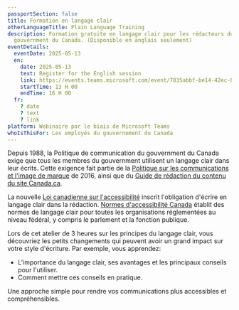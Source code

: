 ```yaml
---
passportSection: false
title: Formation en langage clair
otherLanguageTitle: Plain Language Training
description: Formation gratuite en langage clair pour les rédacteurs du
  gouvernment du Canada. (Disponible en anglais seulement)
eventDetails:
  eventDate: 2025-05-13
  en:
    date: 2025-05-13
    text: Register for the English session
    link: https://events.teams.microsoft.com/event/7835abbf-be14-42ec-838a-fee100f3d6a6@d05bc194-94bf-4ad6-ae2e-1db0f2e38f5e
    startTime: 13 H 00
    endTime: 16 H 00
  fr:
    ? date
    ? text
    ? link
platform: Webinaire par le biais de Microsoft Teams
whoIsThisFor: Les employés du gouvernement du Canada
---
```

Depuis 1988, la Politique de communication du gouvernment du Canada exige que tous les membres du gouvernment utilisent un langage clair dans leur écrits. Cette exigence fait partie de la [Politique sur les communications et l'image de marque](https://www.tbs-sct.canada.ca/pol/doc-fra.aspx?id=30683) de 2016, ainsi que du [Guide de rédaction du contenu du site Canada.ca](https://conception.canada.ca/guide-redaction/).

La nouvelle [Loi canadienne sur l'accessibilité](https://laws.justice.gc.ca/fra/lois/a-0.6/page-2.html) inscrit l'obligation d'écrire en langage clair dans la rédaction. [Normes d'accessibilité Canada](https://accessibilite.canada.ca/) établit des normes de langage clair pour toutes les organisations réglementées au niveau fédéral, y compris le parlement et la fonction publique.

Lors de cet atelier de 3 heures sur les principes du langage clair, vous découvriez les petits changements qui peuvent avoir un grand impact sur votre style d'écriture. Par exemple, vous apprendez:

* L'importance du langage clair, ses avantages et les principaux conseils pour l'utiliser.
* Comment mettre ces conseils en pratique.

Une approche simple pour rendre vos communications plus accessibles et compréhensibles.
